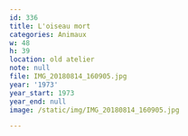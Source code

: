 ```yaml
---
id: 336
title: L'oiseau mort
categories: Animaux
w: 48
h: 39
location: old atelier
note: null
file: IMG_20180814_160905.jpg
year: '1973'
year_start: 1973
year_end: null
image: /static/img/IMG_20180814_160905.jpg

---
```

